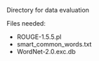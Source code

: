 Directory for data evaluation

Files needed:

- ROUGE-1.5.5.pl
- smart\_common\_words.txt
- WordNet-2.0.exc.db

